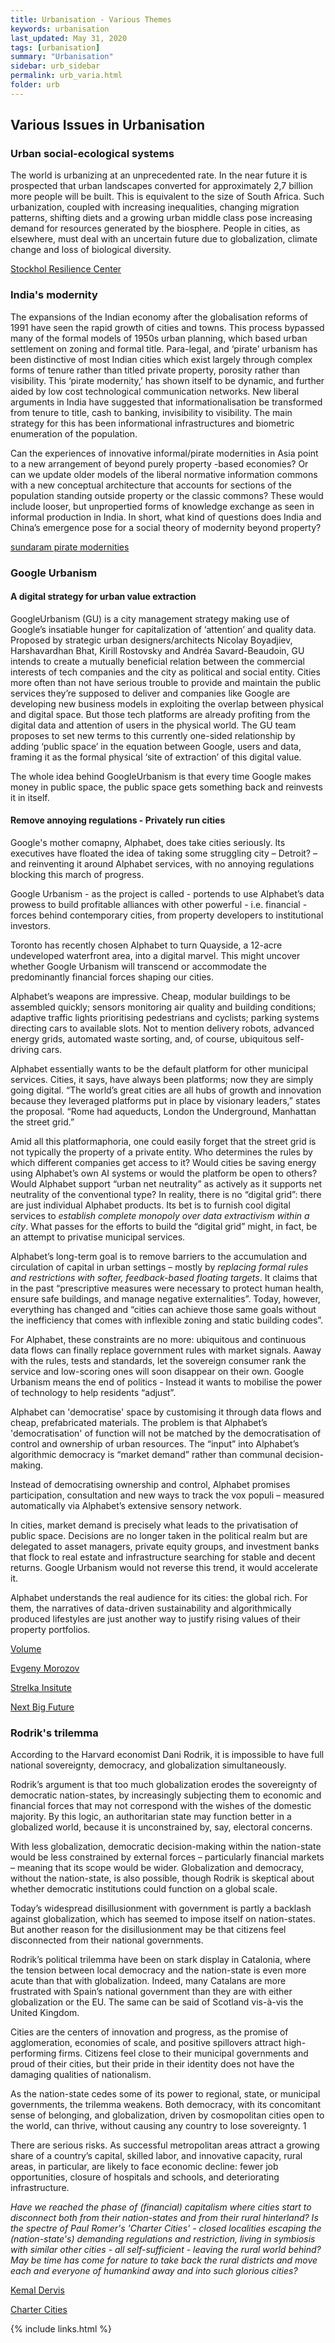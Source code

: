 ```yaml
---
title: Urbanisation - Various Themes
keywords: urbanisation
last_updated: May 31, 2020
tags: [urbanisation]
summary: "Urbanisation"
sidebar: urb_sidebar
permalink: urb_varia.html
folder: urb
---
```


## Various Issues in Urbanisation

### Urban social-ecological systems

The world is urbanizing at an unprecedented rate. In the near future it is prospected that urban landscapes converted for approximately 2,7 billion more people will be built. This is equivalent to the size of South Africa. Such urbanization, coupled with increasing inequalities, changing migration patterns, shifting diets and a growing urban middle class pose increasing demand for resources generated by the biosphere. People in cities, as elsewhere, must deal with an uncertain future due to globalization, climate change and loss of biological diversity.

[Stockhol Resilience Center](http://www.stockholmresilience.org/research/research-themes/urban.html)


### India's modernity

The expansions of the Indian economy after the globalisation reforms of 1991 have seen the rapid
growth of cities and towns. This process bypassed many of the formal models of 1950s urban
planning, which based urban settlement on zoning and formal title. Para-legal, and ‘pirate’ urbanism
has been distinctive of most Indian cities which exist largely through complex forms of tenure rather
than titled private property, porosity rather than visibility. This ‘pirate modernity,’ has shown itself
to be dynamic, and further aided by low cost technological communication networks. New liberal
arguments in India have suggested that informationalisation be transformed from tenure to title, cash
to banking, invisibility to visibility. The main strategy for this has been informational infrastructures
and biometric enumeration of the population.

Can the experiences of innovative informal/pirate modernities in Asia point to a new arrangement of
beyond purely property -based economies? Or can we update older models of the liberal normative
information commons with a new conceptual architecture that accounts for sections of the
population standing outside property or the classic commons? These would include looser, but
unpropertied forms of knowledge exchange as seen in informal production in India. In short, what
kind of questions does India and China’s emergence pose for a social theory of modernity beyond
property?

[sundaram pirate modernities](pdf/sundaram.pdf)


### Google Urbanism

#### A digital strategy for urban value extraction

GoogleUrbanism (GU) is a city management strategy making use of
Google’s insatiable hunger for capitalization of ‘attention’ and quality data.
Proposed by strategic urban designers/architects Nicolay Boyadjiev,
Harshavardhan Bhat, Kirill Rostovsky and Andréa Savard-Beaudoin,
GU intends to create a mutually beneficial relation between the
commercial interests of tech companies and the city as political
and social entity.
Cities more often than not have serious trouble to provide and
maintain the public services they’re supposed to deliver
and companies like Google are developing new business models in exploiting
the overlap between physical and digital space.
But those tech platforms are already profiting from the digital data and
attention of users in the physical world.
The GU team proposes to set new terms to this currently one-sided relationship
by adding ‘public space’ in the equation between Google, users and data,
framing it as the formal physical ‘site of extraction’ of this digital value.

The whole idea behind GoogleUrbanism is that every time Google makes money
in public space,
the public space gets something back and reinvests it in itself.


#### Remove annoying regulations - Privately run cities

Google's mother comapny, Alphabet, does take cities seriously.
Its executives have floated the idea of taking some struggling city –
Detroit? – and reinventing it around Alphabet services,
with no annoying regulations blocking this march of progress.


Google Urbanism - as the project is called - portends to use Alphabet’s
data prowess to build profitable alliances
with other powerful - i.e. financial - forces behind contemporary cities,
from property developers to institutional investors.

Toronto has recently chosen Alphabet to turn Quayside,
a 12-acre undeveloped waterfront area, into a digital marvel.
This might uncover whether Google Urbanism will transcend or
accommodate the predominantly financial forces shaping our cities.

Alphabet’s weapons are impressive.
Cheap, modular buildings to be assembled quickly;
sensors monitoring air quality and building conditions;
adaptive traffic lights prioritising pedestrians and cyclists;
parking systems directing cars to available slots.
Not to mention delivery robots,
advanced energy grids,
automated waste sorting, and, of course,
ubiquitous self-driving cars.

Alphabet essentially wants to be the default platform
for other municipal services.
Cities, it says, have always been platforms;
now they are simply going digital.
“The world’s great cities are all hubs of growth and innovation
because they leveraged platforms put in place by visionary leaders,”
states the proposal.
“Rome had aqueducts, London the Underground, Manhattan the street grid.”

Amid all this platformaphoria, one could easily forget that the street grid is not typically the property of a private entity.
Who determines the rules by which different companies get access to it? Would cities be saving energy using Alphabet’s own AI systems or would the platform be open to others?
Would Alphabet support “urban net neutrality” as actively as it
supports net neutrality of the conventional type?
In reality, there is no “digital grid”: there are just individual
Alphabet products.
Its bet is to furnish cool digital services
to *establish complete monopoly over data extractivism within a city*.
What passes for the efforts to build the “digital grid” might, in fact,
be an attempt to privatise municipal services.

Alphabet’s long-term goal is to remove barriers to the accumulation
and circulation of capital in urban settings –
mostly by *replacing formal rules and restrictions with softer,
feedback-based floating targets*.
It claims that in the past
“prescriptive measures were necessary to protect human health,
ensure safe buildings, and manage negative externalities”.
Today, however, everything has changed and
“cities can achieve those same goals
without the inefficiency that comes with inflexible zoning and
static building codes”.

For Alphabet, these constraints are no more:
ubiquitous and continuous data flows can finally
replace government rules with market signals.
Aaway with the rules, tests and standards,
let the sovereign consumer rank the service
and low-scoring ones will soon disappear on their own.
Google Urbanism means the end of politics -
Instead it wants to mobilise the power of technology
to help residents “adjust”.

Alphabet can 'democratise' space by customising it through data flows
and cheap, prefabricated materials.
The problem is that Alphabet’s 'democratisation' of function will
not be matched by the democratisation of control and ownership
of urban resources.
The “input” into Alphabet’s algorithmic democracy is
“market demand” rather than communal decision-making.

Instead of democratising ownership and control,
Alphabet promises participation, consultation
and new ways to track the vox populi –
measured automatically via Alphabet’s extensive sensory network.

In cities, market demand is precisely what leads to the
privatisation of public space.
Decisions are no longer taken in the political realm
but are delegated to asset managers, private equity groups,
and investment banks that flock to real estate and infrastructure
searching for stable and decent returns.
Google Urbanism would not reverse this trend, it would accelerate it.

Alphabet understands the real audience for its cities: the global rich.
For them, the narratives of data-driven sustainability and
algorithmically produced lifestyles
are just another way to justify rising values of their property portfolios.

[Volume](http://volumeproject.org/googleurbanism-working-with-the-system/)

[Evgeny Morozov](https://www.theguardian.com/technology/2017/oct/21/google-urban-cities-planning-data)

[Strelka Insitute](http://googleurbanism.com/)

[Next Big Future](https://www.nextbigfuture.com/2017/10/google-urbanism-plans-data-extraction-from-smart-cities-but-splits-revenue-with-cities.html)

### Rodrik's trilemma

According to the Harvard economist Dani Rodrik, it is impossible to have full national sovereignty, democracy, and globalization simultaneously.

Rodrik’s argument is that too much globalization erodes the sovereignty of democratic nation-states, by increasingly subjecting them to economic and financial forces that may not correspond with the wishes of the domestic majority. By this logic, an authoritarian state may function better in a globalized world, because it is unconstrained by, say, electoral concerns.

With less globalization, democratic decision-making within the nation-state would be less constrained by external forces – particularly financial markets – meaning that its scope would be wider. Globalization and democracy, without the nation-state, is also possible, though Rodrik is skeptical about whether democratic institutions could function on a global scale.

Today’s widespread disillusionment with government is partly a backlash against globalization, which has seemed to impose itself on nation-states. But another reason for the disillusionment may be that citizens feel disconnected from their national governments.

Rodrik’s political trilemma have been on stark display in Catalonia, where the tension between local democracy and the nation-state is even more acute than that with globalization. Indeed, many Catalans are more frustrated with Spain’s national government than they are with either globalization or the EU. The same can be said of Scotland vis-à-vis the United Kingdom.

Cities are the centers of innovation and progress, as the promise of agglomeration, economies of scale, and positive spillovers attract high-performing firms. Citizens feel close to their municipal governments and proud of their cities, but their pride in their identity does not have the damaging qualities of nationalism.

As the nation-state cedes some of its power to regional, state, or municipal governments, the trilemma weakens. Both democracy, with its concomitant sense of belonging, and globalization, driven by cosmopolitan cities open to the world, can thrive, without causing any country to lose sovereignty.
1

There are serious risks. As successful metropolitan areas attract a growing share of a country’s capital, skilled labor, and innovative capacity, rural areas, in particular, are likely to face economic decline: fewer job opportunities, closure of hospitals and schools, and deteriorating infrastructure.

*Have we reached the phase of (financial) capitalism where cities  start
to disconnect both from their nation-states and from their rural hinterland?
Is the spectre of Paul Romer's 'Charter Cities' - closed localities escaping
the (nation-state's) demanding regulations and restriction, living in
symbiosis with similar other cities - all self-sufficient - leaving the
rural world behind? May be time has come for nature to take back the
rural districts and move each and everyone of humankind away and into such
glorious cities?*


[Kemal Dervis](https://www.project-syndicate.org/commentary/political-trilemma-democratic-globalization-by-kemal-dervis-2017-11)

[Charter Cities](cap_urbanisation.html#charter-cities)


{% include links.html %}

